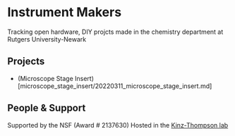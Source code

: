 # Instrument Makers
Tracking open hardware, DIY projcts made in the chemistry department at Rutgers University-Newark

## Projects
* (Microscope Stage Insert)[microscope_stage_insert/20220311_microscope_stage_insert.md]


## People & Support
Supported by the NSF (Award # 2137630)
Hosted in the [Kinz-Thompson lab](https://ckinzthompson.github.io)
